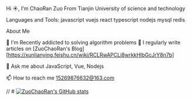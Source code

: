 Hi ☀️, I'm ChaoRan Zuo
From Tianjin University of science and technology

Languages and Tools:
javascript vuejs react typescript nodejs mysql redis 

About Me

🌱 I'm Recently addicted to solving algorithm problems
📝 I regularly write articles on [ZuoChaoRan's Blog][https://xunlianying.feishu.cn/wiki/RCLRwAPCLi8wrkkHIbGcJrY8n7b]

💬 Ask me about JavaScript, Vue, Nodejs

📫 How to reach me 15269876632@163.com

// # [![ZuoChaoRan's GitHub stats](https://github-readme-stats.vercel.app/api?username=zcrchong&show_icons=true&theme=radical)]([link-url也就是点击图片跳转的链接，我设置的是我的个人博客](https://xunlianying.feishu.cn/wiki/RCLRwAPCLi8wrkkHIbGcJrY8n7b)https://xunlianying.feishu.cn/wiki/RCLRwAPCLi8wrkkHIbGcJrY8n7b)
